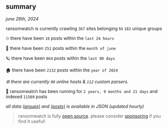 
## summary
_june 26th, 2024_

ransomwatch is currently crawling `367` sites belonging to `182` unique groups

⏲ there have been `16` posts within the `last 24 hours`

🦈 there have been `251` posts within the `month of june`

🪐 there have been `864` posts within the `last 90 days`

🏚 there have been `2132` posts within the `year of 2024`

_⚙️ there are currently `90` online hosts & `112` custom parsers._

🦕 ransomwatch has been running for `2 years, 9 months and 21 days` and indexed `11589` posts

_all data  [(groups)](http://ransomwhat.telemetry.ltd/groups) and [(posts)](http://ransomwhat.telemetry.ltd/posts) is available in JSON (updated hourly)_

> ransomwatch is fully [open source](https://github.com/joshhighet/ransomwatch#ransomwatch--). please consider [sponsoring](https://github.com/sponsors/joshhighet) if you find it useful!
